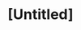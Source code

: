 ---
pid: RS347
title: "[Untitled]"
location_transcription: 
zipcode: '19146'
outside_phl: 
neighborhood: Graduate Hospital,Naval Square,Southwest Center City
age: '77'
age_range: 70+
instagram: 
image_file_name: RS_347.jpg
proposal_transcription: |-
  An anti-gun monument
  to be displayed in City Hall courtyard
topic: Philadelphia,Violence
topic_summary: 0, 0
type: Sculpture Statue
keywords_other: city hall, gun violence
credit: 
image_labels: 
twitter: 
facebook: 
permalink: "/monuments/rs347/"
layout: item-page
---
